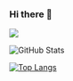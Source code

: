 ### Hi there 👋

<!--
**kerokerokohei/kerokerokohei** is a ✨ _special_ ✨ repository because its `README.md` (this file) appears on your GitHub profile.



Here are some ideas to get you started:

- 🔭 I’m currently working on ...
- 🌱 I’m currently learning ...
- 👯 I’m looking to collaborate on ...
- 🤔 I’m looking for help with ...
- 💬 Ask me about ...
- 📫 How to reach me: ...
- 😄 Pronouns: ...
- ⚡ Fun fact: ...
-->



 
![](https://github-profile-summary-cards.vercel.app/api/cards/profile-details?username=kerokerokohei&theme=github_dark)
 
![GitHub Stats](https://github-readme-stats.vercel.app/api?username=kerokerokohei&show_icons=true)
 
[![Top Langs](https://github-readme-stats.vercel.app/api/top-langs/?username=kerokerokohei&layout=compact&langs_count=6)](https://github.com/anuraghazra/github-readme-stats)


